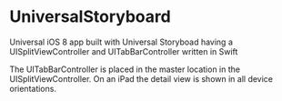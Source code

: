 # UniversalStoryboard
Universal iOS 8 app built with Universal Storyboad having a UISplitViewController and UITabBarController written in Swift

The UITabBarController is placed in the master location in the UISplitViewController. On an iPad the detail view is shown in all device orientations.
